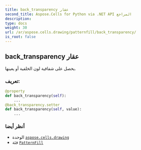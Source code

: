 ```yaml
---
title: back_transparency عقار
second_title: Aspose.Cells for Python via .NET API المراجع
description:
type: docs
weight: 30
url: /ar/aspose.cells.drawing/patternfill/back_transparency/
is_root: false
---
```

##  back_transparency عقار

يحصل على شفافية لون الخلفية أو يعينها.
###  تعريف:
```python
@property
def back_transparency(self):
    ...
@back_transparency.setter
def back_transparency(self, value):
    ...
```

###  أنظر أيضا
* الوحدة [`aspose.cells.drawing`](../../)
* فئة [`PatternFill`](/cells/python-net/ar/aspose.cells.drawing/patternfill)
